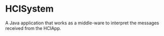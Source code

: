 # HCISystem
A Java application that works as a middle-ware to interpret the messages received from the HCIApp.
